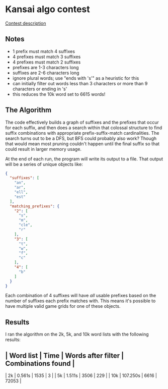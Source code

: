 # Kansai algo contest

[Contest description](https://docs.google.com/document/d/1_8gVOE6tU7chN40PgAPCEdZFAI5Zr6lPxqK88lYttKY/edit)

## Notes

- 1 prefix must match 4 suffixes
- 4 prefixes must match 3 suffixes
- 4 prefixes must match 2 suffixes
- prefixes are 1-3 characters long
- suffixes are 2-6 characters long
- ignore plural words; use "ends with 's'" as a heuristic for this
- can initially filter out words less than 3 characters or more than 9 characters or ending in 's'
- this reduces the 10k word set to 6615 words!

## The Algorithm

The code effectively builds a graph of suffixes and the prefixes that occur for each suffix, and
then does a search within that colossal structure to find suffix combinations with appropriate
prefix-suffix-match cardinalities. The search turns out to be a DFS, but BFS could probably also
work? Though that would mean most pruning couldn't happen until the final suffix so that could
result in larger memory usage.

At the end of each run, the program will write its output to a file. That output will be a series
of unique objects like:

```json
{
  "suffixes": [
    "an",
    "ar",
    "ell",
    "est"
  ],
  "matching_prefixes": {
    "2": [
      "s",
      "m",
      "cle",
      "r"
    ],
    "3": [
      "t",
      "w",
      "f",
      "c"
    ],
    "4": [
      "b"
    ]
  }
}
```

Each combination of 4 suffixes will have _all_ usable prefixes based on the number of suffixes
each prefix matches with. This means it's possible to have multiple valid game grids for one of
these objects.

## Results

I ran the algorithm on the 2k, 5k, and 10k word lists with the following results:

| Word list | Time      | Words after filter | Combinations found |
----------------------------------------------------------------
| 2k        | 0.561s    | 1535               | 3                  |
| 5k        | 1.511s    | 3506               | 229                |
| 10k       | 107.250s  | 6616               | 72053              |


